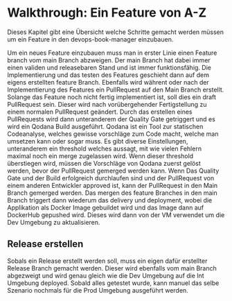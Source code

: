 # Walkthrough: Ein Feature von A-Z

Dieses Kapitel gibt eine Übersicht welche Schritte gemacht werden müssen um ein Feature in den devops-book-manager einzubauen.

Um ein neues Feature einzubauen muss man in erster Linie einen Feature branch vom main Branch abzweigen. Der main Branch hat dabei immer einen validen und releasebaren Stand und ist immer funktionsfähig.
Die Implementierung und das testen des Features geschieht dann auf dem eigens erstellten feature Branch.
Ebenfalls wird währent oder nach der Implementierung des Features ein PullRequest auf den Main Branch erstellt. Solange das Feature noch nicht fertig implementiert ist, soll dies ein draft PullRequest sein. Dieser wird nach vorübergehender Fertigstellung zu einem normalen PullRequest geändert.
Durch das erstellen eines PullRequests wird dann unteranderem der Quality Gate getriggert und es wird ein Qodana Build ausgeführt. Qodana ist ein Tool zur statischen Codeanalyse, welches gewisse vorschläge zum Code macht, welche man umsetzen kann oder sogar muss. Es gibt diverse Einstellungen, unteranderem ein threshold welches aussagt, mit wie vielen Fehlern maximal noch ein merge zugelassen wird. Wenn dieser threshold überstiegen wird, müssen die Vorschläge von Qodana zuerst gelöst werden, bevor der PullRequest gemerged werden kann.
Wenn Das Quality Gate und der Build erfolgreich durchlaufen sind und der PullRequest von einem anderen Entwickler approved ist, kann der PullRequest in den Main Branch gemerged werden.
Das mergen des feature Branches in den main Branch triggert dann wiederum das delivery und deployment, wobei die Applikation als Docker Image gebuildet wird und das Image dann auf DockerHub gepushed wird. Dieses wird dann von der VM verwendet um die Dev Umgebung zu aktualisieren.

## Release erstellen
Sobals ein Release erstellt werden soll, muss ein eigen dafür erstellter Release Branch gemacht werden. Dieser wird ebenfalls vom main Branch abgezweigt und wird genau gleich wie die Dev Umgebung auf die Int Umgebung deployed. Sobald alles getestet wurde, kann manuel das selbe Szenario nochmals für die Prod Umgebung ausgeführt werden.